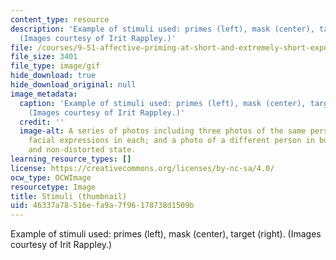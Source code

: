 ```yaml
---
content_type: resource
description: 'Example of stimuli used: primes (left), mask (center), target (right).
  (Images courtesy of Irit Rappley.)'
file: /courses/9-51-affective-priming-at-short-and-extremely-short-exposures-spring-2003/46337a78516efa9a7f96178738d1509b_9-51s03-th.gif
file_size: 3401
file_type: image/gif
hide_download: true
hide_download_original: null
image_metadata:
  caption: 'Example of stimuli used: primes (left), mask (center), target (right).
    (Images courtesy of Irit Rappley.)'
  credit: ''
  image-alt: A series of photos including three photos of the same person with different
    facial expressions in each; and a photo of a different person in both a distorted
    and non-distorted state.
learning_resource_types: []
license: https://creativecommons.org/licenses/by-nc-sa/4.0/
ocw_type: OCWImage
resourcetype: Image
title: Stimuli (thumbnail)
uid: 46337a78-516e-fa9a-7f96-178738d1509b
---
```

Example of stimuli used: primes (left), mask (center), target (right). (Images courtesy of Irit Rappley.)